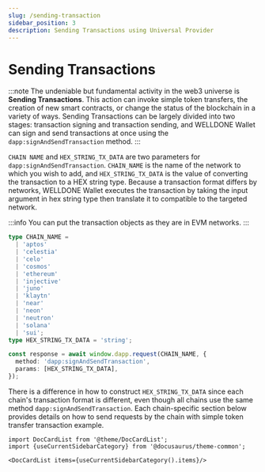 ```yaml
---
slug: /sending-transaction
sidebar_position: 3
description: Sending Transactions using Universal Provider
---
```


# Sending Transactions

:::note
The undeniable but fundamental activity in the web3 universe is **Sending Transactions**. This action can invoke simple token transfers, the creation of new smart contracts, or change the status of the blockchain in a variety of ways. Sending Transactions can be largely divided into two stages: transaction signing and transaction sending, and WELLDONE Wallet can sign and send transactions at once using the `dapp:signAndSendTransaction` method.
:::

`CHAIN NAME` and `HEX_STRING_TX_DATA` are two parameters for `dapp:signAndSendTransaction`. `CHAIN_NAME` is the name of the network to which you wish to add, and `HEX_STRING_TX_DATA` is the value of converting the transaction to a HEX string type. Because a transaction format differs by networks, WELLDONE Wallet executes the transaction by taking the input argument in hex string type then translate it to compatible to the targeted network.

:::info
You can put the transaction objects as they are in EVM networks.
:::

```typescript
type CHAIN_NAME =
  | 'aptos'
  | 'celestia'
  | 'celo'
  | 'cosmos'
  | 'ethereum'
  | 'injective'
  | 'juno'
  | 'klaytn'
  | 'near'
  | 'neon'
  | 'neutron'
  | 'solana'
  | 'sui';
type HEX_STRING_TX_DATA = 'string';

const response = await window.dapp.request(CHAIN_NAME, {
  method: 'dapp:signAndSendTransaction',
  params: [HEX_STRING_TX_DATA],
});
```

There is a difference in how to construct `HEX_STRING_TX_DATA` since each chain's transaction format is different, even though all chains use the same method `dapp:signAndSendTransaction`. Each chain-specific section below provides details on how to send requests by the chain with simple token transfer transaction example.

```mdx-code-block
import DocCardList from '@theme/DocCardList';
import {useCurrentSidebarCategory} from '@docusaurus/theme-common';

<DocCardList items={useCurrentSidebarCategory().items}/>
```
